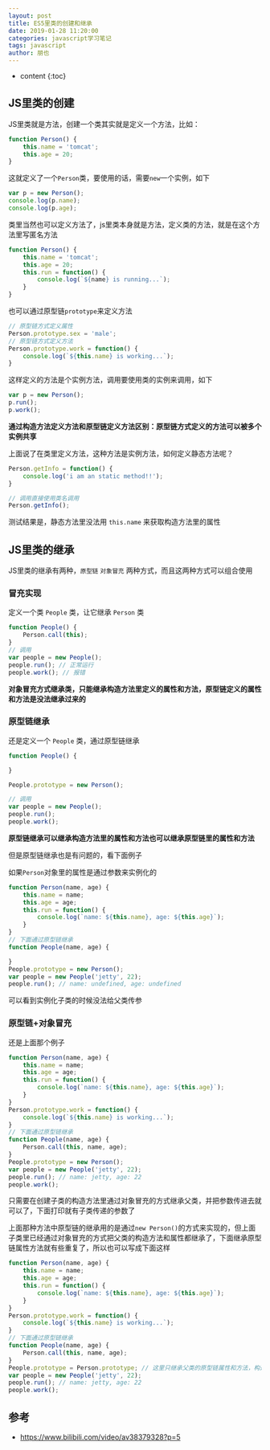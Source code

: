 ```yaml
---
layout: post
title: ES5里类的创建和继承
date: 2019-01-28 11:20:00
categories: javascript学习笔记
tags: javascript
author: 朋也
---
```


* content
{:toc}

## JS里类的创建

JS里类就是方法，创建一个类其实就是定义一个方法，比如：

```js
function Person() {
    this.name = 'tomcat';
    this.age = 20;
}
```

这就定义了一个`Person`类，要使用的话，需要`new`一个实例，如下

```js
var p = new Person();
console.log(p.name);
console.log(p.age);
```





类里当然也可以定义方法了，js里类本身就是方法，定义类的方法，就是在这个方法里写匿名方法

```js
function Person() {
    this.name = 'tomcat';
    this.age = 20;
    this.run = function() {
        console.log(`${name} is running...`);
    }
}
```

也可以通过原型链`prototype`来定义方法

```js
// 原型链方式定义属性
Person.prototype.sex = 'male';
// 原型链方式定义方法
Person.prototype.work = function() {
    console.log(`${this.name} is working...`);
}
```

这样定义的方法是个实例方法，调用要使用类的实例来调用，如下

```js
var p = new Person();
p.run();
p.work();
```

**通过构造方法定义方法和原型链定义方法区别：原型链方式定义的方法可以被多个实例共享**

上面说了在类里定义方法，这种方法是实例方法，如何定义静态方法呢？

```js
Person.getInfo = function() {
    console.log('i am an static method!!');
}

// 调用直接使用类名调用
Person.getInfo();
```

测试结果是，静态方法里没法用 `this.name` 来获取构造方法里的属性

## JS里类的继承

JS里类的继承有两种，`原型链` `对象冒充` 两种方式，而且这两种方式可以组合使用

### 冒充实现

定义一个类 `People` 类，让它继承 `Person` 类

```js
function People() {
    Person.call(this);
}
// 调用
var people = new People();
people.run(); // 正常运行
people.work(); // 报错
```

**对象冒充方式继承类，只能继承构造方法里定义的属性和方法，原型链定义的属性和方法是没法继承过来的**

### 原型链继承

还是定义一个 `People` 类，通过原型链继承

```js
function People() {

}

People.prototype = new Person();

// 调用
var people = new People();
people.run();
people.work();
```

**原型链继承可以继承构造方法里的属性和方法也可以继承原型链里的属性和方法**

但是原型链继承也是有问题的，看下面例子

如果`Person`对象里的属性是通过参数来实例化的

```js
function Person(name, age) {
    this.name = name;
    this.age = age;
    this.run = function() {
        console.log(`name: ${this.name}, age: ${this.age}`);
    }
}
// 下面通过原型链继承
function People(name, age) {

}
People.prototype = new Person();
var people = new People('jetty', 22);
people.run(); // name: undefined, age: undefined
```

可以看到实例化子类的时候没法给父类传参

### 原型链+对象冒充

还是上面那个例子

```js
function Person(name, age) {
    this.name = name;
    this.age = age;
    this.run = function() {
        console.log(`name: ${this.name}, age: ${this.age}`);
    }
}
Person.prototype.work = function() {
    console.log(`${this.name} is working...`);
}
// 下面通过原型链继承
function People(name, age) {
    Person.call(this, name, age);
}
People.prototype = new Person();
var people = new People('jetty', 22);
people.run(); // name: jetty, age: 22
people.work();
```

只需要在创建子类的构造方法里通过对象冒充的方式继承父类，并把参数传进去就可以了，下面打印就有子类传递的参数了

上面那种方法中原型链的继承用的是通过`new Person()`的方式来实现的，但上面子类里已经通过对象冒充的方式把父类的构造方法和属性都继承了，下面继承原型链属性方法就有些重复了，所以也可以写成下面这样

```js
function Person(name, age) {
    this.name = name;
    this.age = age;
    this.run = function() {
        console.log(`name: ${this.name}, age: ${this.age}`);
    }
}
Person.prototype.work = function() {
    console.log(`${this.name} is working...`);
}
// 下面通过原型链继承
function People(name, age) {
    Person.call(this, name, age);
}
People.prototype = Person.prototype; // 这里只继承父类的原型链属性和方法，构造方法里的属性和方法就不继承了
var people = new People('jetty', 22);
people.run(); // name: jetty, age: 22
people.work();
```

## 参考

- https://www.bilibili.com/video/av38379328?p=5

